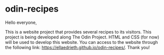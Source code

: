 # odin-recipes
Hello everyone,

This is a website project that provides several recipes to its visitors. This project is being developed along The Odin Project. HTML and CSS (for now) will be used to develop this website. You can access to the website through the following link: https://ellaedrieth.github.io/odin-recipes/. Thank you!